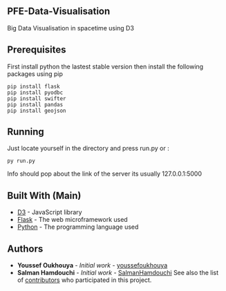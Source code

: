 ## PFE-Data-Visualisation
Big Data Visualisation in spacetime using D3
## Prerequisites
First install python the lastest stable version then install the following packages using pip
```
pip install flask
pip install pyodbc
pip install swifter
pip install pandas
pip install geojson
```
## Running
Just locate yourself in the directory and press run.py or :
```
py run.py
```
Info should pop about the link of the server its usually 127.0.0.1:5000
## Built With (Main)
* [D3](https://d3js.org/) - JavaScript library
* [Flask](http://flask.palletsprojects.com/en/1.1.x/) - The web microframework used
* [Python](https://docs.python.org/3/) - The programming language used
## Authors
* **Youssef Oukhouya** - *Initial work* - [youssefoukhouya](https://github.com/youssefoukhouya)
* **Salman Hamdouchi** - *Initial work* - [SalmanHamdouchi](https://github.com/SalmanHamdouchi)
See also the list of [contributors](https://github.com/youssefoukhouya/PFE-Data-Visualisation/contributors) who participated in this project.

